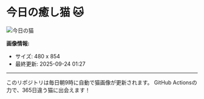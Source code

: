 # 今日の癒し猫 🐱

![今日の猫](https://cdn2.thecatapi.com/images/ds9.jpg)

**画像情報:**
- サイズ: 480 x 854
- 最終更新: 2025-09-24 01:27

---

このリポジトリは毎日朝9時に自動で猫画像が更新されます。
GitHub Actionsの力で、365日違う猫に出会えます！
